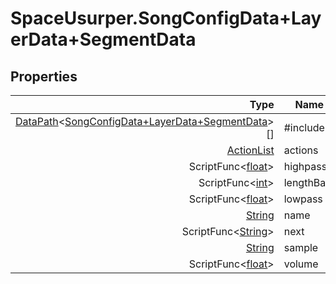 # SpaceUsurper.SongConfigData+LayerData+SegmentData
## Properties
| Type | Name |
| ---: | ---- |
| [DataPath](SpaceUsurper.DataPath.md)&lt;[SongConfigData+LayerData+SegmentData](SpaceUsurper.SongConfigData+LayerData+SegmentData.md)&gt;[] | #include |
| [ActionList](SpaceUsurper.ActionList.md) | actions |
| ScriptFunc&lt;[float](https://docs.microsoft.com/en-us/dotnet/api/system.single?view=netframework-4.5)&gt; | highpass |
| ScriptFunc&lt;[int](https://docs.microsoft.com/en-us/dotnet/api/system.int32?view=netframework-4.5)&gt; | lengthBars |
| ScriptFunc&lt;[float](https://docs.microsoft.com/en-us/dotnet/api/system.single?view=netframework-4.5)&gt; | lowpass |
| [String](https://docs.microsoft.com/en-us/dotnet/api/system.string?view=netframework-4.5) | name |
| ScriptFunc&lt;[String](https://docs.microsoft.com/en-us/dotnet/api/system.string?view=netframework-4.5)&gt; | next |
| [String](https://docs.microsoft.com/en-us/dotnet/api/system.string?view=netframework-4.5) | sample |
| ScriptFunc&lt;[float](https://docs.microsoft.com/en-us/dotnet/api/system.single?view=netframework-4.5)&gt; | volume |
